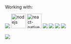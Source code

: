 
<p>Working with:</p>
<div style="display: inline_block">   
  <img src="https://img.icons8.com/fluency/48/000000/typescript--v1.png"/> 
  <img width="48" height="48" src="https://img.icons8.com/color/48/nodejs.png" alt="nodejs"/>
  <img width="48" height="48" src="https://img.icons8.com/color/48/react-native.png" alt="react-native"/>
  <img src="https://img.icons8.com/color/48/vue-js.png"/>
  <img src="https://img.icons8.com/color/48/firebase.png"/>
  <img src="https://img.icons8.com/fluency/48/tailwind_css.png"/>
  <img src="https://img.icons8.com/fluency/48/bootstrap.png"/>
</div>
<br>

<div style "display: inline-block">
    <a height="30" width="30" href="https://www.linkedin.com/in/matheus-ganzala-nunes-teixeira-276b4415b/" target="_blank"><img src="https://img.shields.io/badge/-LinkedIn-%230077B5?style=for-the-badge&logo=linkedin&logoColor=white" target="_blank"></a>   
</div>
    

